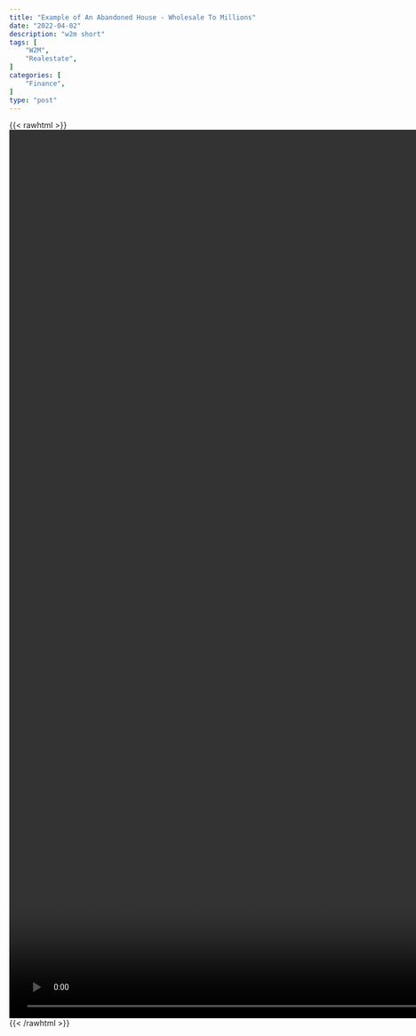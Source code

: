 ```yaml
---
title: "Example of An Abandoned House - Wholesale To Millions"
date: "2022-04-02"
description: "w2m short"
tags: [
    "W2M",
    "Realestate",
]
categories: [
    "Finance",
]
type: "post"
---
```

{{< rawhtml >}}
    <video style="height:40vh;width:auto" overflow="hidden" controls>
        <source src="https://clips.dev00ps.com/Wholsale2Millions/600%2C000%20For%20An%20Abandon%20House%20shorts%20youtubeshorts%20realestate.mp4" type="video/mp4"> 
    </video>
{{< /rawhtml >}}